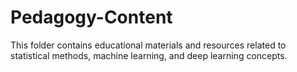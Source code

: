# Pedagogy-Content
This folder contains educational materials and resources related to statistical methods, machine learning, and deep learning concepts.

